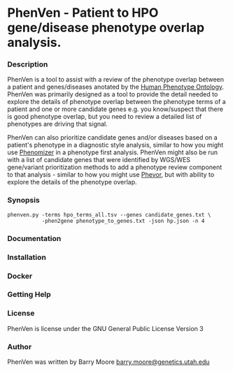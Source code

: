 # PhenVen - Patient to HPO gene/disease phenotype overlap analysis.

### Description

PhenVen is a tool to assist with a review of the phenotype overlap
between a patient and genes/diseases anotated by the [Human Phenotype Ontology](https://hpo.jax.org/app/).  PhenVen was primarily 
designed as a tool to provide the detail needed to explore the details of phenotype 
overlap between the phenotype terms of a patient and one or more 
candidate genes e.g. you know/suspect that there is good phenotype overlap, but you
need to review a detailed list of phenotypes are driving that signal.

PhenVen can also 
prioritize candidate genes and/or diseases based on a patient's
phenotype in a diagnostic style analysis, similar to how you might use
[Phenomizer](https://pubmed.ncbi.nlm.nih.gov/19800049/) in a phenotype first
analysis.  PhenVen might also be run with a list of candidate genes 
that were identified by WGS/WES gene/variant prioritization methods 
to add a phenotype review component to that analysis - similar to how you 
might use [Phevor](https://pubmed.ncbi.nlm.nih.gov/24702956/), but with ability to explore the details of the phenotype overlap.

### Synopsis

```
phenven.py -terms hpo_terms_all.tsv --genes candidate_genes.txt \
           -phen2gene phenotype_to_genes.txt -json hp.json -n 4
```

### Documentation


### Installation


### Docker


### Getting Help


### License

PhenVen is license under the GNU General Public License Version 3

### Author

PhenVen was written by Barry Moore barry.moore@genetics.utah.edu
